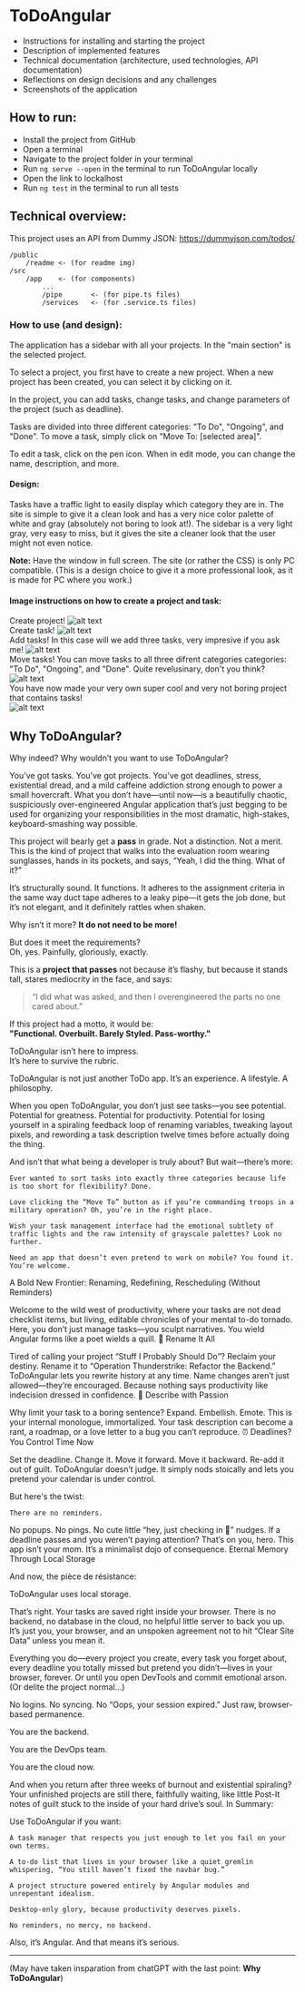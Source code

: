 # ToDoAngular

- Instructions for installing and starting the project
- Description of implemented features
- Technical documentation (architecture, used technologies, API documentation)
- Reflections on design decisions and any challenges
- Screenshots of the application

## How to run:

* Install the project from GitHub
* Open a terminal
* Navigate to the project folder in your terminal
* Run `ng serve --open` in the terminal to run ToDoAngular locally
* Open the link to lockalhost
* Run `ng test` in the terminal to run all tests

## Technical overview:

This project uses an API from Dummy JSON: https://dummyjson.com/todos/

```
/public
    /readme <- (for readme img)
/src
    /app    <- (for components)
        ...
        /pipe       <- (for pipe.ts files)
        /services   <- (for .service.ts files)
```

### How to use (and design):

The application has a sidebar with all your projects.
In the "main section" is the selected project.

To select a project, you first have to create a new project.
When a new project has been created, you can select it by clicking on it.

In the project, you can add tasks, change tasks, and change parameters of the project (such as deadline).

Tasks are divided into three different categories: "To Do", "Ongoing", and "Done".
To move a task, simply click on "Move To: [selected area]".

To edit a task, click on the pen icon.
When in edit mode, you can change the name, description, and more.

#### Design:

Tasks have a traffic light to easily display which category they are in.
The site is simple to give it a clean look and has a very nice color palette of white and gray (absolutely not boring to look at!).
The sidebar is a very light gray, very easy to miss, but it gives the site a cleaner look that the user might not even notice.

**Note:** Have the window in full screen. The site (or rather the CSS) is only PC compatible. (This is a design choice to give it a more professional look, as it is made for PC where you work.)

#### Image instructions on how to create a project and task:

Create project!
![alt text](/public/readme/image1.png)  
Create task!
![alt text](/public/readme/image2.png)  
Add tasks! In this case will we add three tasks, very impresive if you ask me!
![alt text](/public/readme/image3.png)  
Move tasks! You can move tasks to all three difrent categories categories: "To Do", "Ongoing", and "Done". Quite revelusinary, don't you think?
![alt text](/public/readme/image4.png)  
You have now made your very own super cool and very not boring project that contains tasks!  
![alt text](/public/readme/image5.png)

## Why ToDoAngular?

Why indeed? Why wouldn’t you want to use ToDoAngular?

You’ve got tasks. You’ve got projects. You’ve got deadlines, stress, existential dread, and a mild caffeine addiction strong enough to power a small hovercraft. What you don’t have—until now—is a beautifully chaotic, suspiciously over-engineered Angular application that’s just begging to be used for organizing your responsibilities in the most dramatic, high-stakes, keyboard-smashing way possible.

This project will bearly get a **pass** in grade.
Not a distinction. Not a merit. This is the kind of project that walks into the evaluation room
wearing sunglasses, hands in its pockets, and says, “Yeah, I did the thing. What of it?”

It’s structurally sound. It functions. It adheres to the assignment criteria in the same way duct tape adheres to a leaky pipe—it gets the job done, but it’s not elegant, and it definitely rattles when shaken.

Why isn’t it more? **It do not need to be more!**

But does it meet the requirements?  
Oh, yes. Painfully, gloriously, exactly.

This is a **project that passes** not because it’s flashy, but because it stands tall, stares mediocrity in the face, and says:  
> “I did what was asked, and then I overengineered the parts no one cared about.”

If this project had a motto, it would be:  
**"Functional. Overbuilt. Barely Styled. Pass-worthy."**

ToDoAngular isn’t here to impress.  
It’s here to survive the rubric.

ToDoAngular is not just another ToDo app.
It’s an experience.
A lifestyle.
A philosophy.

When you open ToDoAngular, you don’t just see tasks—you see potential.
Potential for greatness. Potential for productivity. Potential for losing yourself in a spiraling feedback loop of renaming variables, tweaking layout pixels, and rewording a task description twelve times before actually doing the thing.

And isn’t that what being a developer is truly about?
But wait—there’s more:

    Ever wanted to sort tasks into exactly three categories because life is too short for flexibility? Done.

    Love clicking the “Move To” button as if you’re commanding troops in a military operation? Oh, you’re in the right place.

    Wish your task management interface had the emotional subtlety of traffic lights and the raw intensity of grayscale palettes? Look no further.

    Need an app that doesn’t even pretend to work on mobile? You found it. You’re welcome.

A Bold New Frontier: Renaming, Redefining, Rescheduling (Without Reminders)

Welcome to the wild west of productivity, where your tasks are not dead checklist items, but living, editable chronicles of your mental to-do tornado. Here, you don’t just manage tasks—you sculpt narratives. You wield Angular forms like a poet wields a quill.
📝 Rename It All

Tired of calling your project “Stuff I Probably Should Do”? Reclaim your destiny. Rename it to “Operation Thunderstrike: Refactor the Backend.”
ToDoAngular lets you rewrite history at any time. Name changes aren’t just allowed—they’re encouraged. Because nothing says productivity like indecision dressed in confidence.
📜 Describe with Passion

Why limit your task to a boring sentence? Expand. Embellish. Emote. This is your internal monologue, immortalized. Your task description can become a rant, a roadmap, or a love letter to a bug you can’t reproduce.
⏰ Deadlines? You Control Time Now

Set the deadline. Change it. Move it forward. Move it backward. Re-add it out of guilt. ToDoAngular doesn’t judge. It simply nods stoically and lets you pretend your calendar is under control.

But here's the twist:

    There are no reminders.

No popups. No pings. No cute little “hey, just checking in 👀” nudges. If a deadline passes and you weren’t paying attention? That’s on you, hero. This app isn’t your mom.
It’s a minimalist dojo of consequence.
Eternal Memory Through Local Storage

And now, the pièce de résistance:

ToDoAngular uses local storage.

That’s right. Your tasks are saved right inside your browser. There is no backend, no database in the cloud, no helpful little server to back you up. It’s just you, your browser, and an unspoken agreement not to hit “Clear Site Data” unless you mean it.

Everything you do—every project you create, every task you forget about, every deadline you totally missed but pretend you didn’t—lives in your browser, forever. Or until you open DevTools and commit emotional arson. (Or delite the project normal...)

No logins. No syncing. No “Oops, your session expired.”
Just raw, browser-based permanence.

You are the backend.

You are the DevOps team.

You are the cloud now.

And when you return after three weeks of burnout and existential spiraling?
Your unfinished projects are still there, faithfully waiting, like little Post-It notes of guilt stuck to the inside of your hard drive’s soul.
In Summary:

Use ToDoAngular if you want:

    A task manager that respects you just enough to let you fail on your own terms.

    A to-do list that lives in your browser like a quiet gremlin whispering, “You still haven’t fixed the navbar bug.”

    A project structure powered entirely by Angular modules and unrepentant idealism.

    Desktop-only glory, because productivity deserves pixels.

    No reminders, no mercy, no backend.

Also, it’s Angular. And that means it’s serious.

---

(May have taken insparation from chatGPT with the last point: **Why ToDoAngular**)